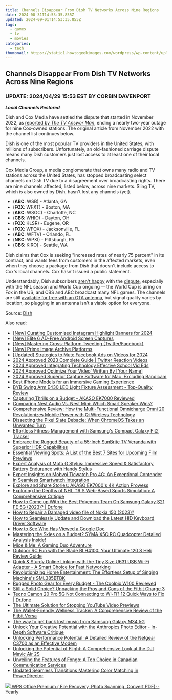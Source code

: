 ```yaml
---
title: Channels Disappear From Dish TV Networks Across Nine Regions
date: 2024-08-31T14:53:35.855Z
updated: 2024-09-01T14:53:35.855Z
tags:
  - games
  - tv
  - movies
categories:
  - tech
thumbnail: https://static1.howtogeekimages.com/wordpress/wp-content/uploads/2023/09/dish.jpg
---
```


## Channels Disappear From Dish TV Networks Across Nine Regions

###  UPDATE: 2024/04/29 15:53 EST BY CORBIN DAVENPORT

**_Local Channels Restored_** 

 Dish and Cox Media have settled the dispute that started in November 2022, as [reported by _The TV Answer Man_](https://tvanswerman.com/2024/04/29/dish-blackout-over-2/), ending a nearly two-year outage for nine Cox-owned stations. The original article from November 2022 with the channel list continues below.

 Dish is one of the most popular TV providers in the United States, with millions of subscribers. Unfortunately, an old-fashioned carriage dispute means many Dish customers just lost access to at least one of their local channels.

 Cox Media Group, a media conglomerate that owns many radio and TV stations across the United States, has stopped broadcasting select channels on Dish TV due to a disagreement over broadcasting rights. There are nine channels affected, listed below, across nine markets. Sling TV, which is also owned by Dish, hasn't lost any channels (yet).

* (**ABC**: WSB) - Atlanta, GA
* (**FOX**: WFXT) - Boston, MA
* (**ABC**: WSOC) - Charlotte, NC
* (**CBS**: WHIO) - Dayton, OH
* (**FOX**: KLSR) - Eugene, OR
* (**FOX**: WFOX) - Jacksonville, FL
* (**ABC**: WFTV) - Orlando, FL
* (**NBC**: WPXI) - Pittsburgh, PA
* (**CBS**: KIRO) - Seattle, WA

 Dish claims that Cox is seeking "increased rates of nearly 75 percent" in its contract, and wants fees from customers in the affected markets, even when they choose a package from Dish that doesn't include access to Cox's local channels. Cox hasn't issued a public statement.

 Understandably, Dish subscribers [aren't happy](https://twitter.com/lickembeans/status/1597607476639469568) with the [dispute](https://www.facebook.com/DISH/posts/pfbid0LDmKGs2ehYZvra6RmcGkhjGnup8BmdKkaJqjEnq1Axz38pbEvB6B7zgqi5jUdvG5l?comment%5Fid=497341022362273), especially with the NFL season and World Cup ongoing -- the World Cup is airing on Fox in the US, and CBS and ABC broadcast many NFL games. The channels are still [available for free with an OTA antenna](https://extra-guidance.techidaily.com/updated-master-iphone-photography-rotate-tilt-and-flip-effortlessly/), but signal quality varies by location, so plugging in an antenna isn't a viable option for everyone.

 Source: [Dish](https://about.dish.com/2022-11-28-Cox-Media-Group-Removes-Local-Channels-From-DISH-TV-Customers)

<ins class="adsbygoogle"
     style="display:block"
     data-ad-format="autorelaxed"
     data-ad-client="ca-pub-7571918770474297"
     data-ad-slot="1223367746"></ins>



<ins class="adsbygoogle"
     style="display:block"
     data-ad-client="ca-pub-7571918770474297"
     data-ad-slot="8358498916"
     data-ad-format="auto"
     data-full-width-responsive="true"></ins>

<span class="atpl-alsoreadstyle">Also read:</span>
<div><ul>
<li><a href="https://instagram-video-recordings.techidaily.com/new-curating-customized-instagram-highlight-banners-for-2024/"><u>[New] Curating Customized Instagram Highlight Banners for 2024</u></a></li>
<li><a href="https://screen-activity-recording.techidaily.com/new-elite-6-ad-free-android-screen-captures/"><u>[New] Elite 6 AD-Free Android Screen Captures</u></a></li>
<li><a href="https://facebook-video-recording.techidaily.com/new-mastering-cross-platform-tweeting-twitterfacebook/"><u>[New] Mastering Cross-Platform Tweeting (Twitter/Facebook)</u></a></li>
<li><a href="https://extra-skills.techidaily.com/new-prime-image-archive-platforms/"><u>[New] Prime Image Archive Platforms</u></a></li>
<li><a href="https://facebook-videos.techidaily.com/updated-strategies-to-mute-facebook-ads-on-videos-for-2024/"><u>[Updated] Strategies to Mute Facebook Ads on Videos for 2024</u></a></li>
<li><a href="https://twitter-videos.techidaily.com/2024-approved-2023-complete-guide-twitter-reaction-videos/"><u>2024 Approved  2023 Complete Guide | Twitter Reaction Videos</u></a></li>
<li><a href="https://article-files.techidaily.com/2024-approved-integrating-technology-effective-school-vid-eds/"><u>2024 Approved  Integrating Technology  Effective School Vid Eds</u></a></li>
<li><a href="https://youtube-tips.techidaily.com/approved-optimize-your-video-written-by-your-name/"><u>2024 Approved  Optimize Your Video' Written By  [Your Name]</u></a></li>
<li><a href="https://video-screen-grab.techidaily.com/2024-approved-superior-capture-software-for-mac-excluding-bandicam/"><u>2024 Approved  Superior Capture Software for Mac, Excluding Bandicam</u></a></li>
<li><a href="https://buynow-reviews.techidaily.com/best-iphone-models-for-an-immersive-gaming-experience/"><u>Best iPhone Models for an Immersive Gaming Experience</u></a></li>
<li><a href="https://buynow-reviews.techidaily.com/byb-swing-arm-e430-led-light-fixture-assessment-top-quality-review/"><u>BYB Swing Arm E430 LED Light Fixture Assessment - Top-Quality Review</u></a></li>
<li><a href="https://buynow-reviews.techidaily.com/capturing-thrills-on-a-budget-akaso-ek7000-reviewed/"><u>Capturing Thrills on a Budget - AKASO EK7000 Reviewed</u></a></li>
<li><a href="https://buynow-reviews.techidaily.com/comparing-nest-audio-vs-nest-mini-which-smart-speaker-wins/"><u>Comparing Nest Audio Vs. Nest Mini: Which Smart Speaker Wins?</u></a></li>
<li><a href="https://buynow-reviews.techidaily.com/comprehensive-review-how-the-multi-functional-omnicharge-omni-20-revolutionizes-mobile-power-with-qi-wireless-technology/"><u>Comprehensive Review: How the Multi-Functional Omnicharge Omni 20 Revolutionizes Mobile Power with Qi Wireless Technology</u></a></li>
<li><a href="https://buynow-reviews.techidaily.com/dissecting-the-pixel-slate-debacle-when-chromeos-takes-an-unwanted-turn/"><u>Dissecting the Pixel Slate Debacle: When ChromeOS Takes an Unwanted Turn</u></a></li>
<li><a href="https://buynow-reviews.techidaily.com/effortless-fitness-management-with-samsungs-compact-galaxy-fit2-tracker/"><u>Effortless Fitness Management with Samsung's Compact Galaxy Fit2 Tracker</u></a></li>
<li><a href="https://buynow-reviews.techidaily.com/embrace-the-rugged-beauty-of-a-55-inch-sunbrite-tv-veranda-with-superior-hdr-capabilities/"><u>Embrace the Rugged Beauty of a 55-Inch SunBrite TV Veranda with Superior HDR Capabilities</u></a></li>
<li><a href="https://buynow-reviews.techidaily.com/essential-viewing-spots-a-list-of-the-best-7-sites-for-upcoming-film-previews/"><u>Essential Viewing Spots: A List of the Best 7 Sites for Upcoming Film Previews</u></a></li>
<li><a href="https://buynow-reviews.techidaily.com/expert-analysis-of-moto-g-stylus-impressive-speed-and-satisfactory-battery-endurance-with-handy-stylus/"><u>Expert Analysis of Moto G Stylus: Impressive Speed & Satisfactory Battery Endurance with Handy Stylus</u></a></li>
<li><a href="https://buynow-reviews.techidaily.com/expert-insights-on-mobvoi-ticwatch-pro-4g-an-exceptional-contender-in-seamless-smartwatch-integration/"><u>Expert Insights on Mobvoi Ticwatch Pro 4G: An Exceptional Contender in Seamless Smartwatch Integration</u></a></li>
<li><a href="https://buynow-reviews.techidaily.com/explore-and-share-stories-akaso-ek7000s-4k-action-prowess/"><u>Explore and Share Stories: AKASO EK7000's 4K Action Prowess</u></a></li>
<li><a href="https://buynow-reviews.techidaily.com/exploring-the-depths-of-nhl-19s-web-based-sports-simulation-a-comprehensive-critique/"><u>Exploring the Depths of NHL '19'S Web-Based Sports Simulation: A Comprehensive Critique</u></a></li>
<li><a href="https://change-location.techidaily.com/how-to-come-up-with-the-best-pokemon-team-on-samsung-galaxy-s21-fe-5g-2023-drfone-by-drfone-virtual-android/"><u>How to Come up With the Best Pokemon Team On Samsung Galaxy S21 FE 5G (2023)? | Dr.fone</u></a></li>
<li><a href="https://blog-min.techidaily.com/how-to-repair-a-damaged-video-file-of-nokia-150-2023-by-stellar-video-repair-mobile-video-repair/"><u>How to Repair a Damaged video file of Nokia 150 (2023)?</u></a></li>
<li><a href="https://hardware-help.techidaily.com/how-to-seamlessly-update-and-download-the-latest-hid-keyboard-driver-software/"><u>How to Seamlessly Update and Download the Latest HID Keyboard Driver Software</u></a></li>
<li><a href="https://techtrends.techidaily.com/how-to-see-who-has-viewed-a-google-doc/"><u>How to See Who Has Viewed a Google Doc</u></a></li>
<li><a href="https://buynow-reviews.techidaily.com/mastering-the-skies-on-a-budget-syma-x5c-rc-quadcopter-detailed-analysis-inside/"><u>Mastering the Skies on a Budget? SYMA X5C RC Quadcopter Detailed Analysis Inside!</u></a></li>
<li><a href="https://buynow-reviews.techidaily.com/mice-and-me-a-gaming-duo-adventure/"><u>Mice & Me: A Gaming Duo Adventure</u></a></li>
<li><a href="https://buynow-reviews.techidaily.com/outdoor-rc-fun-with-the-blade-blh4100-your-ultimate-120-s-heli-review-guide/"><u>Outdoor RC Fun with the Blade BLH4100: Your Ultimate 120 S Heli Review Guide</u></a></li>
<li><a href="https://buynow-reviews.techidaily.com/quick-and-sturdy-online-linking-with-the-tiny-size-u631-usb-wi-fi-adapter-a-smart-choice-for-fast-networking/"><u>Quick & Sturdy Online Linking with the Tiny Size U631 USB Wi-Fi Adapter - A Smart Choice for Fast Networking</u></a></li>
<li><a href="https://buynow-reviews.techidaily.com/revolutionizing-home-entertainment-the-effortless-setup-of-singing-machines-sml385btbk/"><u>Revolutionizing Home Entertainment: The Effortless Setup of Singing Machine's SML385BTBK</u></a></li>
<li><a href="https://buynow-reviews.techidaily.com/rugged-photo-gear-for-every-budget-the-coolpix-w100-reviewed/"><u>Rugged Photo Gear for Every Budget - The Coolpix W100 Reviewed</u></a></li>
<li><a href="https://buynow-reviews.techidaily.com/still-a-solid-choice-unpacking-the-pros-and-cons-of-the-fitbit-charge-3/"><u>Still a Solid Choice? Unpacking the Pros and Cons of the Fitbit Charge 3</u></a></li>
<li><a href="https://howto.techidaily.com/tecno-camon-20-pro-5g-not-connecting-to-wi-fi-12-quick-ways-to-fix-drfone-by-drfone-fix-android-problems-fix-android-problems/"><u>Tecno Camon 20 Pro 5G Not Connecting to Wi-Fi? 12 Quick Ways to Fix | Dr.fone</u></a></li>
<li><a href="https://extra-tips.techidaily.com/the-ultimate-solution-for-stopping-youtube-video-previews/"><u>The Ultimate Solution for Stopping YouTube Video Previews</u></a></li>
<li><a href="https://buynow-reviews.techidaily.com/the-wallet-friendly-wellness-tracker-a-comprehensive-review-of-the-fitbit-versa/"><u>The Wallet-Friendly Wellness Tracker: A Comprehensive Review of the Fitbit Versa</u></a></li>
<li><a href="https://techidaily.com/the-way-to-get-back-lost-music-from-samsung-galaxy-m34-5g-by-fonelab-android-recover-music/"><u>The way to get back lost music from Samsung Galaxy M34 5G</u></a></li>
<li><a href="https://buynow-reviews.techidaily.com/unlock-your-creative-potential-with-the-anthropics-photo-editor-in-depth-software-critique/"><u>Unlock Your Creative Potential with the Anthropics Photo Editor - In-Depth Software Critique</u></a></li>
<li><a href="https://buynow-reviews.techidaily.com/unlocking-performance-potential-a-detailed-review-of-the-netgear-c3700-as-an-effective-modem/"><u>Unlocking Performance Potential: A Detailed Review of the Netgear C3700 as an Effective Modem</u></a></li>
<li><a href="https://buynow-reviews.techidaily.com/unlocking-the-potential-of-flight-a-comprehensive-look-at-the-dji-mavic-air-2s/"><u>Unlocking the Potential of Flight: A Comprehensive Look at the DJI Mavic Air 2S</u></a></li>
<li><a href="https://buynow-reviews.techidaily.com/unveiling-the-features-of-fongo-a-top-choice-in-canadian-communication-services/"><u>Unveiling the Features of Fongo: A Top Choice in Canadian Communication Services</u></a></li>
<li><a href="https://ai-video-tools.techidaily.com/updated-seamless-transitions-mastering-color-matching-in-powerdirector/"><u>Updated Seamless Transitions Mastering Color Matching in PowerDirector</u></a></li>
</ul></div>

<!-- affiliate ads begin -->
<a href="https://secure.2checkout.com/order/checkout.php?PRODS=38729081&QTY=1&AFFILIATE=108875&CART=1"><img src="https://website-prod.cache.wpscdn.com/img/wps-office-pdf-editor-1x.890dbda.png" border="0">
WPS Office Premium ( File Recovery, Photo Scanning, Convert PDF)--Yearly</a>
<!-- affiliate ads end -->